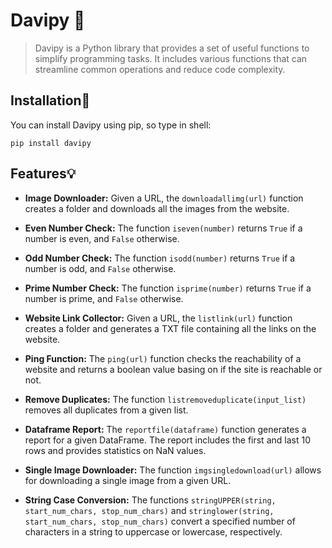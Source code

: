 # Davipy 🐉
>Davipy is a Python library that provides a set of useful functions to simplify programming tasks. It includes various functions that can streamline common operations and reduce code complexity.
## Installation🔭

You can install Davipy using pip, so type in shell:

  `pip install davipy`
  
## Features:bulb:

- **Image Downloader:** Given a URL, the `downloadallimg(url)` function creates a folder and downloads all the images from the website.

- **Even Number Check:** The function `iseven(number)` returns `True` if a number is even, and `False` otherwise.

- **Odd Number Check:** The function `isodd(number)` returns `True` if a number is odd, and `False` otherwise.

- **Prime Number Check:** The function `isprime(number)` returns `True` if a number is prime, and `False` otherwise.

- **Website Link Collector:** Given a URL, the `listlink(url)` function creates a folder and generates a TXT file containing all the links on the website.

- **Ping Function:** The `ping(url)` function checks the reachability of a website and returns a boolean value basing on if the site is reachable or not.

- **Remove Duplicates:** The function `listremoveduplicate(input_list)` removes all duplicates from a given list.

- **Dataframe Report:** The `reportfile(dataframe)` function generates a report for a given DataFrame. The report includes the first and last 10 rows and provides statistics on NaN values.

- **Single Image Downloader:** The function `imgsingledownload(url)` allows for downloading a single image from a given URL.

- **String Case Conversion:** The functions `stringUPPER(string, start_num_chars, stop_num_chars)` and `stringlower(string, start_num_chars, stop_num_chars)` convert a specified number of characters in a string to uppercase or lowercase, respectively.
